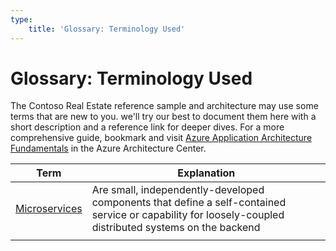 ```yaml
---
type:
    title: 'Glossary: Terminology Used'
---
```



# Glossary: Terminology Used

The Contoso Real Estate reference sample and architecture may use some terms that are new to you. we'll try our best to document them here with a short description and a reference link for deeper dives. For a more comprehensive guide, bookmark and visit [Azure Application Architecture Fundamentals](https://learn.microsoft.com/en-us/azure/architecture/guide/) in the Azure Architecture Center.

| Term | Explanation |
| --- | --- |
| [Microservices](https://learn.microsoft.com/azure/architecture/guide/architecture-styles/microservices) | Are small, independently-developed components that define a self-contained service or capability for loosely-coupled distributed systems on the backend |
| | |
